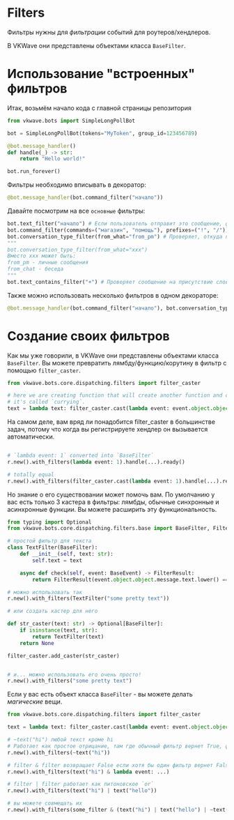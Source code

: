 # Filters

Фильтры нужны для _фильтрации_ событий для роутеров/хендлеров.

В VKWave они представлены объектами класса `BaseFilter`.

# Использование "встроенных" фильтров
Итак, возьмём начало кода с главной страницы репозитория
```python
from vkwave.bots import SimpleLongPollBot

bot = SimpleLongPollBot(tokens="MyToken", group_id=123456789)

@bot.message_handler()
def handle(_) -> str:
    return "Hello world!"

bot.run_forever()
```
Фильтры необходимо вписывать в декоратор:
```python
@bot.message_handler(bot.command_filter("начало"))
```
Давайте посмотрим на все `основные` фильтры:
```python
bot.text_filter("начало") # Если пользователь отправит это сообщение, фильтр сработает
bot.command_filter(commands=("магазин", "помощь"), prefixes=("!", "/")) # Если пользователь отправит сообщение !магазин или /магазин или /помощь и так далее, фильтр сработает
bot.conversation_type_filter(from_what="from_pm") # Проверяет, откуда пришло сообщение
"""
bot.conversation_type_filter(from_what="xxx")
Вместо xxx может быть:
from_pm - личные сообщения
from_chat - беседа
"""
bot.text_contains_filter("+") # Проверяет сообщение на присутствие слова
```
Также можно использовать несколько фильтров в одном декораторе:
```python
@bot.message_handler(bot.command_filter("начало"), bot.conversation_type_filter(from_what="from_chat"))
```


# Создание своих фильтров
Как мы уже говорили, в VKWave они представлены объектами класса `BaseFilter`.
Вы можете превратить лямбду/функцию/корутину в фильтр с помощью `filter_caster`.
```python
from vkwave.bots.core.dispatching.filters import filter_caster

# here we are creating function that will create another function and cast it to filter
# it's called `currying`.
text = lambda text: filter_caster.cast(lambda event: event.object.object.message.text.lower() == text)
```

На самом деле, вам вряд ли понадобится filter_caster в большинстве задач, потому что когда вы регистрируете хендлер он вызывается автоматически.

```python

# `lambda event: 1` converted into `BaseFilter`
r.new().with_filters(lambda event: 1).handle(...).ready()

# totally equal
r.new().with_filters(filter_caster.cast(lambda event: 1).handle(...).ready())
```

Но знание о его существовании может помочь вам. По умолчанию у вас есть только 3 кастера в фильтры: лямбды, обычные синхронные и асинхронные функции. Вы можете расширить эту функциональность.

```python
from typing import Optional
from vkwave.bots.core.dispatching.filters.base import BaseFilter, FilterResult

# простой фильтр для текста
class TextFilter(BaseFilter):
    def __init__(self, text: str):
        self.text = text

    async def check(self, event: BaseEvent) -> FilterResult:
        return FilterResult(event.object.object.message.text.lower() == self.text)

# можно использовать так
r.new().with_filters(TextFilter("some pretty text"))

# или создать кастер для него

def str_caster(text: str) -> Optional[BaseFilter]:
    if isinstance(text, str):
        return TextFilter(text)
    return None

filter_caster.add_caster(str_caster)


# и... можно использовать его очень просто!
r.new().with_filters("some pretty text")

```

Если у вас есть объект класса `BaseFilter` - вы можете делать _магические_ вещи. 

```python
from vkwave.bots.core.dispatching.filters import filter_caster

text = lambda text: filter_caster.cast(lambda event: event.object.object.message.text.lower() == text)

# ~text("hi") любой текст кроме hi
# Работает как простое отрицание, там где обычный фильтр вернет True, фильтр с ~ вернет False
r.new().with_filters(~text("hi"))

# filter & filter возвращает False если хотя бы один фильтр вернет False
r.new().with_filters(text("hi") & lambda event: ...)

# filter | filter работает как питоновское `or`
r.new().with_filters(text("hi") | text("hello"))

# вы можете совмещать их
r.new().with_filters(some_filter & (text("hi") | text("hello") | ~text("bye")))

```
